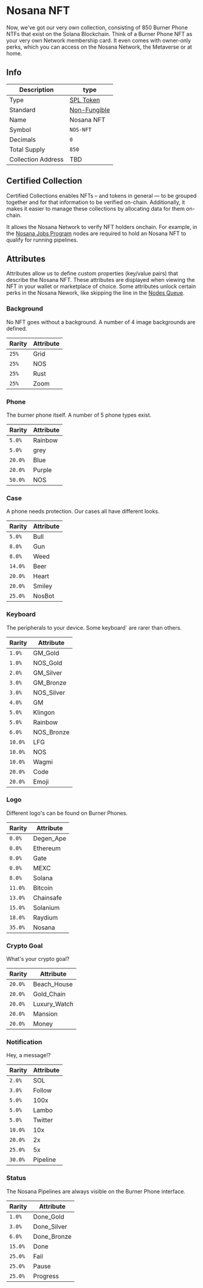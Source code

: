 # Nosana NFT

Now, we’ve got our very own collection, consisting of 850 Burner Phone NTFs that exist on the Solana Blockchain.
Think of a Burner Phone NFT as your very own Network membership card.
It even comes with owner-only perks, which you can access on the Nosana Network, the Metaverse or at home.

## Info

| Description        | type                                                                                                       |
|--------------------|------------------------------------------------------------------------------------------------------------|
| Type               | [SPL Token](https://spl.solana.com/token)                                                                  |
| Standard           | [Non-Fungible](https://docs.metaplex.com/programs/token-metadata/token-standard#the-non-fungible-standard) |
| Name               | Nosana NFT                                                                                                 |
| Symbol             | `NOS-NFT`                                                                                                  |
| Decimals           | `0`                                                                                                        |
| Total Supply       | `850`                                                                                                      |
| Collection Address | TBD                                                                                                        |

## Certified Collection

Certified Collections enables NFTs – and tokens in general — to be grouped together and for that information
to be verified on-chain.
Additionally, it makes it easier to manage these collections by allocating data for them on-chain.

It allows the Nosana Network to verify NFT holders onchain.
For example, in the [Nosana Jobs Program](programs/jobs) nodes are required to hold an Nosana NFT
to qualify for running pipelines.

## Attributes

Attributes allow us to define custom properties (key/value pairs) that describe the Nosana NFT.
These attributes are displayed when viewing the NFT in your wallet or marketplace of choice.
Some attributes unlock certain perks in the Nosana Nework,
like skipping the line in the [Nodes Queue](/programs/jobs#nodes-account).

### Background

No NFT goes without a background. A number of 4 image backgrounds are defined.

| Rarity | Attribute |
|--------|-----------|
| `25%`  | Grid      |
| `25%`  | NOS       |
| `25%`  | Rust      |
| `25%`  | Zoom      |

### Phone

The burner phone itself. A number of 5 phone types exist.

| Rarity  | Attribute |
|---------|-----------|
| `5.0%`  | Rainbow   |
| `5.0%`  | grey      |
| `20.0%` | Blue      |
| `20.0%` | Purple    |
| `50.0%` | NOS       |

### Case

A phone needs protection. Our cases all have different looks.

| Rarity  | Attribute |
|---------|-----------|
| `5.0%`  | Bull      |
| `8.0%`  | Gun       |
| `8.0%`  | Weed      |
| `14.0%` | Beer      |
| `20.0%` | Heart     |
| `20.0%` | Smiley    |
| `25.0%` | NosBot    |

### Keyboard

The peripherals to your device. Some keyboard` are rarer than others.

| Rarity  | Attribute   |
|---------|-------------|
| `1.0%`  | GM_Gold     |
| `1.0%`  | NOS_Gold    |
| `2.0%`  | GM_Silver   |
| `3.0%`  | GM_Bronze   |
| `3.0%`  | NOS_Silver  |
| `4.0%`  | GM          |
| `5.0%`  | Klingon     |
| `5.0%`  | Rainbow     |
| `6.0%`  | NOS_Bronze  |
| `10.0%` | LFG         |
| `10.0%` | NOS         |
| `10.0%` | Wagmi       |
| `20.0%` | Code        |
| `20.0%` | Emoji       |

### Logo

Different logo's can be found on Burner Phones.

| Rarity  | Attribute  |
|---------|------------|
| `0.0%`  | Degen_Ape  |
| `0.0%`  | Ethereum   |
| `0.0%`  | Gate       |
| `0.0%`  | MEXC       |
| `8.0%`  | Solana     |
| `11.0%` | Bitcoin    |
| `13.0%` | Chainsafe  |
| `15.0%` | Solanium   |
| `18.0%` | Raydium    |
| `35.0%` | Nosana     |

### Crypto Goal

What's your crypto goal?

| Rarity   | Attribute    |
|----------|--------------|
| `20.0%`  | Beach_House  |
| `20.0%`  | Gold_Chain   |
| `20.0%`  | Luxury_Watch |
| `20.0%`  | Mansion      |
| `20.0%`  | Money        |

### Notification

Hey, a message!?

| Rarity  | Attribute |
|---------|-----------|
| `2.0%`  | SOL       |
| `3.0%`  | Follow    |
| `5.0%`  | 100x      |
| `5.0%`  | Lambo     |
| `5.0%`  | Twitter   |
| `10.0%` | 10x       |
| `20.0%` | 2x        |
| `25.0%` | 5x        |
| `30.0%` | Pipeline  |

### Status

The Nosana Pipelines are always visible on the Burner Phone interface.

| Rarity  | Attribute   |
|---------|-------------|
| `1.0%`  | Done_Gold   |
| `3.0%`  | Done_Silver |
| `6.0%`  | Done_Bronze |
| `15.0%` | Done        |
| `25.0%` | Fail        |
| `25.0%` | Pause       |
| `25.0%` | Progress    |
